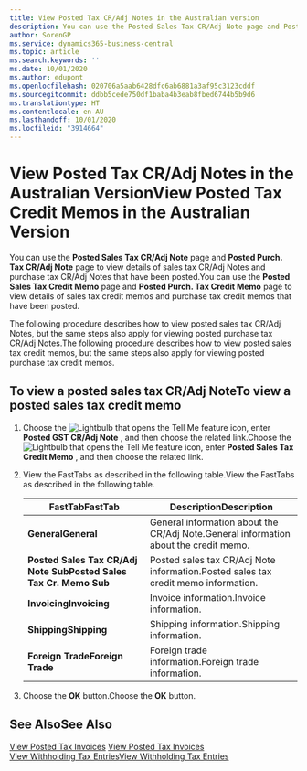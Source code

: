 ```yaml
---
title: View Posted Tax CR/Adj Notes in the Australian version
description: You can use the Posted Sales Tax CR/Adj Note page and Posted Purch. Tax CR/Adj Note page to view details of sales tax CR/Adj notes and purchase tax CR/Adj notes that have been posted in the Australian version.
author: SorenGP
ms.service: dynamics365-business-central
ms.topic: article
ms.search.keywords: ''
ms.date: 10/01/2020
ms.author: edupont
ms.openlocfilehash: 020706a5aab6428dfc6ab6881a3af95c3123cddf
ms.sourcegitcommit: ddbb5cede750df1baba4b3eab8fbed6744b5b9d6
ms.translationtype: HT
ms.contentlocale: en-AU
ms.lasthandoff: 10/01/2020
ms.locfileid: "3914664"
---
```

# <a name="view-posted-tax-credit-memos-in-the-australian-version"></a><span data-ttu-id="942c5-103">View Posted Tax CR/Adj Notes in the Australian Version</span><span class="sxs-lookup"><span data-stu-id="942c5-103">View Posted Tax Credit Memos in the Australian Version</span></span>

<span data-ttu-id="942c5-104">You can use the **Posted Sales Tax CR/Adj Note** page and **Posted Purch. Tax CR/Adj Note** page to view details of sales tax CR/Adj Notes and purchase tax CR/Adj Notes that have been posted.</span><span class="sxs-lookup"><span data-stu-id="942c5-104">You can use the **Posted Sales Tax Credit Memo** page and **Posted Purch. Tax Credit Memo** page to view details of sales tax credit memos and purchase tax credit memos that have been posted.</span></span>  

<span data-ttu-id="942c5-105">The following procedure describes how to view posted sales tax CR/Adj Notes, but the same steps also apply for viewing posted purchase tax CR/Adj Notes.</span><span class="sxs-lookup"><span data-stu-id="942c5-105">The following procedure describes how to view posted sales tax credit memos, but the same steps also apply for viewing posted purchase tax credit memos.</span></span>  

## <a name="to-view-a-posted-sales-tax-credit-memo"></a><span data-ttu-id="942c5-106">To view a posted sales tax CR/Adj Note</span><span class="sxs-lookup"><span data-stu-id="942c5-106">To view a posted sales tax credit memo</span></span>  

1.  <span data-ttu-id="942c5-107">Choose the ![Lightbulb that opens the Tell Me feature](../../media/ui-search/search_small.png "Tell me what you want to do") icon, enter **Posted GST CR/Adj Note** , and then choose the related link.</span><span class="sxs-lookup"><span data-stu-id="942c5-107">Choose the ![Lightbulb that opens the Tell Me feature](../../media/ui-search/search_small.png "Tell me what you want to do") icon, enter **Posted Sales Tax Credit Memo** , and then choose the related link.</span></span>  
2.  <span data-ttu-id="942c5-108">View the FastTabs as described in the following table.</span><span class="sxs-lookup"><span data-stu-id="942c5-108">View the FastTabs as described in the following table.</span></span>  

    |<span data-ttu-id="942c5-109">FastTab</span><span class="sxs-lookup"><span data-stu-id="942c5-109">FastTab</span></span>|<span data-ttu-id="942c5-110">Description</span><span class="sxs-lookup"><span data-stu-id="942c5-110">Description</span></span>|  
    |-------------|---------------------------------------|  
    |<span data-ttu-id="942c5-111">**General**</span><span class="sxs-lookup"><span data-stu-id="942c5-111">**General**</span></span>|<span data-ttu-id="942c5-112">General information about the CR/Adj Note.</span><span class="sxs-lookup"><span data-stu-id="942c5-112">General information about the credit memo.</span></span>|  
    |<span data-ttu-id="942c5-113">**Posted Sales Tax CR/Adj Note Sub**</span><span class="sxs-lookup"><span data-stu-id="942c5-113">**Posted Sales Tax Cr. Memo Sub**</span></span>|<span data-ttu-id="942c5-114">Posted sales tax CR/Adj Note information.</span><span class="sxs-lookup"><span data-stu-id="942c5-114">Posted sales tax credit memo information.</span></span>|  
    |<span data-ttu-id="942c5-115">**Invoicing**</span><span class="sxs-lookup"><span data-stu-id="942c5-115">**Invoicing**</span></span>|<span data-ttu-id="942c5-116">Invoice information.</span><span class="sxs-lookup"><span data-stu-id="942c5-116">Invoice information.</span></span>|  
    |<span data-ttu-id="942c5-117">**Shipping**</span><span class="sxs-lookup"><span data-stu-id="942c5-117">**Shipping**</span></span>|<span data-ttu-id="942c5-118">Shipping information.</span><span class="sxs-lookup"><span data-stu-id="942c5-118">Shipping information.</span></span>|  
    |<span data-ttu-id="942c5-119">**Foreign Trade**</span><span class="sxs-lookup"><span data-stu-id="942c5-119">**Foreign Trade**</span></span>|<span data-ttu-id="942c5-120">Foreign trade information.</span><span class="sxs-lookup"><span data-stu-id="942c5-120">Foreign trade information.</span></span>|  

3.  <span data-ttu-id="942c5-121">Choose the **OK** button.</span><span class="sxs-lookup"><span data-stu-id="942c5-121">Choose the **OK** button.</span></span>  

## <a name="see-also"></a><span data-ttu-id="942c5-122">See Also</span><span class="sxs-lookup"><span data-stu-id="942c5-122">See Also</span></span>  
 <span data-ttu-id="942c5-123">[View Posted Tax Invoices](how-to-view-posted-tax-invoices.md) </span><span class="sxs-lookup"><span data-stu-id="942c5-123">[View Posted Tax Invoices](how-to-view-posted-tax-invoices.md) </span></span>  
 [<span data-ttu-id="942c5-124">View Withholding Tax Entries</span><span class="sxs-lookup"><span data-stu-id="942c5-124">View Withholding Tax Entries</span></span>](how-to-view-withholding-tax-entries.md)
